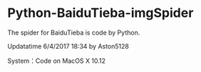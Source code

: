 # Python-BaiduTieba-imgSpider
The spider for BaiduTieba is code by Python.

Updatatime 6/4/2017 18:34 by Aston5128

System：Code on MacOS X 10.12
